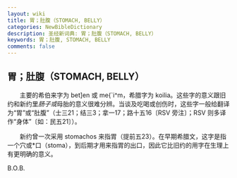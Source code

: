 ```yaml
---
layout: wiki
title: 胃；肚腹（STOMACH, BELLY）
categories: NewBibleDictionary
description: 圣经新词典: 胃；肚腹（STOMACH, BELLY）
keywords: 胃；肚腹, STOMACH, BELLY
comments: false
---
```


## 胃；肚腹（STOMACH, BELLY）

　　主要的希伯来字为 bet]en 或 me{`i^m，希腊字为 koilia。这些字的意义跟旧约和新约里*肠子或*母胎的意义很难分辨。当谈及吃喝或创伤时，这些字一般给翻译为“胃”或“肚腹”（士三21；结三3；拿一17；路十五16〔RSV 旁注〕；RSV 则多译作“身体”〔如：民五21〕）。

　　新约曾一次采用 stomachos 来指胃（提前五23）。在早期希腊文，这字是指一个穴或*口（stoma），到后期才用来指胃的出口，因此它比旧约的用字在生理上有更明确的意义。

B.O.B.








